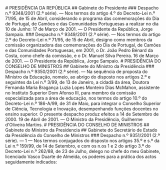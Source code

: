 <!-- 7716                           DIÁRIO DA REPÚBLICA — II SÉRIE                           N.º 103 — 4 de Maio de 2001 -->  # PRESIDÊNCIA DA REPÚBLICA  ## Gabinete do Presidente  ### Despacho n.º 9348/2001 (2.ª série). — Nos termos do artigo 4.º do Decreto-Lei n.º 71/95, de 15 de Abril, considerando o programa das comemorações do Dia de Portugal, de Camões e das Comunidades Portuguesas a realizar no dia 10 de Junho:  17 de Março de 2001. — O Presidente da República, Jorge Sampaio.  ### Despacho n.º 9349/2001 (2.ª série). — Nos termos do artigo 2.º do Decreto-Lei n.º 71/95, de 15 de Abril, designo como membros da comissão organizadora das comemorações do Dia de Portugal, de Camões e das Comunidades Portuguesas, em 2001, o Dr. João Pedro Bénard da Costa, como chefe da comissão, e o Dr. Manuel Silva Pereira.  16 de Março de 2001. — O Presidente da República, Jorge Sampaio.  # PRESIDÊNCIA DO CONSELHO DE MINISTROS  ## Gabinete do Ministro da Presidência  ### Despacho n.º 9350/2001 (2.ª série). — Na sequência de proposta do Ministro da Educação, nomeio, ao abrigo do disposto nos artigos 2.º e seguintes da Lei n.º 3/99, de 13 de Janeiro, a cidadã da área, Doutora Fernanda Maria Bragança Luzia Lopes Monteiro Dias McMahon, assistente no Instituto Superior Dom Afonso III, para membro da comissão especializada para a área de educação, nos termos do artigo 10.º do Decreto-Lei n.º 186-A/99, de 31 de Maio, para integrar o Conselho Superior de Ciência, Tecnologia e Inovação, desempenhando funções docentes no ensino superior.  O presente despacho produz efeitos a 14 de Setembro de 2000.  19 de Abril de 2001. — O Ministro da Presidência, Guilherme d'Oliveira Martins.  # PRESIDÊNCIA DO CONSELHO DE MINISTROS  ## Gabinete do Ministro da Presidencia  ## Gabinete do Secretário de Estado da Presidência do Conselho de Ministros  ### Despacho n.º 9351/2001 (2.ª série). — 1 — Nos termos conjugados do disposto nos artigos 35.º e s.º da Lei n.º 159/99, de 14 de Setembro, e com os n.os 1 e 2 do artigo 3.º do Decreto-Lei n.º 262/88, de 23 de Julho, delego no chefe do meu Gabinete, licenciado Vasco Duarte de Almeida, os poderes para a prática dos actos seguidamente indicados:
